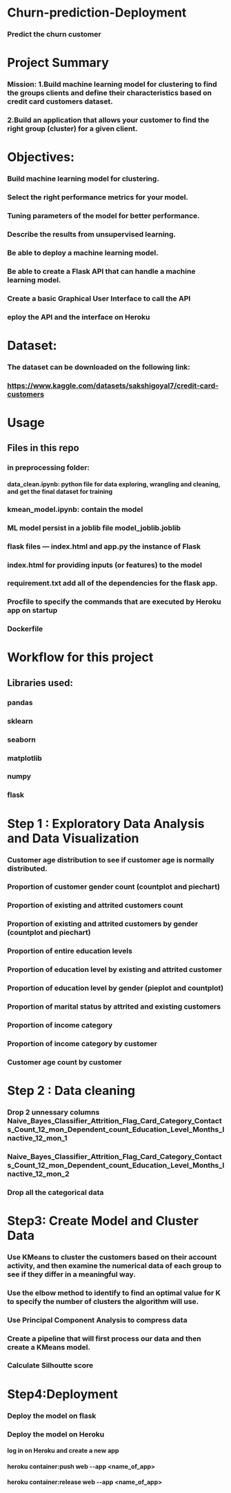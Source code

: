 # Churn-prediction-Deployment

### Predict the churn customer 

# Project Summary

### Mission: 1.Build machine learning model for clustering to find the groups clients and define their characteristics based on                            credit card customers dataset.
###                 2.Build an application that allows your customer to find the right group (cluster) for a given client. 

# Objectives: 
### Build machine learning model for clustering.
### Select the right performance metrics for your model.
### Tuning parameters of the model for better performance.
### Describe the results from unsupervised learning.
### Be able to deploy a machine learning model.
### Be able to create a Flask API that can handle a machine learning model.
### Create a basic Graphical User Interface to call the API
### eploy the API and the interface on Heroku


# Dataset:
### The dataset can be downloaded on the following link:

### https://www.kaggle.com/datasets/sakshigoyal7/credit-card-customers

# Usage
## Files in this repo
### in preprocessing folder:
####        data_clean.ipynb: python file for data exploring, wrangling and cleaning, and get the             final dataset for training
###         kmean_model.ipynb: contain the model 
### ML model persist  in a joblib file model_joblib.joblib 
### flask files — index.html and app.py the instance of Flask
### index.html for providing inputs (or features) to the model
### requirement.txt add all of the dependencies for the flask app.
### Procfile to specify the commands that are executed by Heroku app on startup
### Dockerfile


# Workflow for this project
## Libraries used:
### pandas
### sklearn
### seaborn 
### matplotlib
### numpy
### flask

# Step 1 : Exploratory Data Analysis and Data Visualization

### Customer age distribution to see if customer age is normally distributed.
### Proportion of customer gender count (countplot and piechart)
### Proportion of existing and attrited customers count
### Proportion of existing and attrited customers by gender (countplot and piechart)
### Proportion of entire education levels
### Proportion of education level by existing and attrited customer
### Proportion of education level by gender (pieplot and countplot)
### Proportion of marital status by attrited and existing customers
### Proportion of income category
### Proportion of income category by customer
### Customer age count by customer
# Step 2 : Data cleaning
###               Drop 2 unnessary columns Naive_Bayes_Classifier_Attrition_Flag_Card_Category_Contacts_Count_12_mon_Dependent_count_Education_Level_Months_Inactive_12_mon_1
### Naive_Bayes_Classifier_Attrition_Flag_Card_Category_Contacts_Count_12_mon_Dependent_count_Education_Level_Months_Inactive_12_mon_2
###                Drop all the categorical data 


# Step3: Create Model and Cluster Data

### Use KMeans to cluster the customers based on their account activity, and then examine the numerical data of each group to see if they differ in a meaningful way.
### Use the elbow method to identify to find an optimal value for K to specify the number of clusters the algorithm will use.
### Use Principal Component Analysis to compress data 
###  Create a pipeline that will first process our data and then create a KMeans model.
### Calculate Silhoutte score 

# Step4:Deployment

### Deploy the model on flask 
### Deploy the model on Heroku
#### log in on Heroku and create a new app
#### heroku container:push web --app <name_of_app>
#### heroku container:release web --app <name_of_app>











